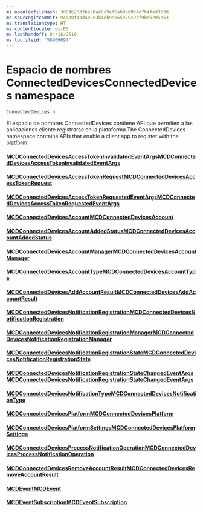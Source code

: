 ```yaml
---
ms.openlocfilehash: 3d84623d3ba50a48c9ef5ab0a68c4d7b4fed363d
ms.sourcegitcommit: 945a0f4bda02e3b4eb9a665379c2af9bd5285a53
ms.translationtype: HT
ms.contentlocale: es-ES
ms.lasthandoff: 04/18/2019
ms.locfileid: "58906697"
---
```

# <a name="connecteddevices-namespace"></a><span data-ttu-id="a0418-101">Espacio de nombres ConnectedDevices</span><span class="sxs-lookup"><span data-stu-id="a0418-101">ConnectedDevices namespace</span></span>
```
ConnectedDevices.h
```

<span data-ttu-id="a0418-102">El espacio de nombres ConnectedDevices contiene API que permiten a las aplicaciones cliente registrarse en la plataforma.</span><span class="sxs-lookup"><span data-stu-id="a0418-102">The ConnectedDevices namespace contains APIs that enable a client app to register with the platform.</span></span> 

#### <a name="mcdconnecteddevicesaccesstokeninvalidatedeventargsmcdconnecteddevicesaccesstokeninvalidatedeventargsmd"></a>[<span data-ttu-id="a0418-103">MCDConnectedDevicesAccessTokenInvalidatedEventArgs</span><span class="sxs-lookup"><span data-stu-id="a0418-103">MCDConnectedDevicesAccessTokenInvalidatedEventArgs</span></span>](MCDConnectedDevicesAccessTokenInvalidatedEventArgs.md)
#### <a name="mcdconnecteddevicesaccesstokenrequestmcdconnecteddevicesaccesstokenrequestmd"></a>[<span data-ttu-id="a0418-104">MCDConnectedDevicesAccessTokenRequest</span><span class="sxs-lookup"><span data-stu-id="a0418-104">MCDConnectedDevicesAccessTokenRequest</span></span>](MCDConnectedDevicesAccessTokenRequest.md)
#### <a name="mcdconnecteddevicesaccesstokenrequestedeventargsmcdconnecteddevicesaccesstokenrequestedeventargsmd"></a>[<span data-ttu-id="a0418-105">MCDConnectedDevicesAccessTokenRequestedEventArgs</span><span class="sxs-lookup"><span data-stu-id="a0418-105">MCDConnectedDevicesAccessTokenRequestedEventArgs</span></span>](MCDConnectedDevicesAccessTokenRequestedEventArgs.md)
#### <a name="mcdconnecteddevicesaccountmcdconnecteddevicesaccountmd"></a>[<span data-ttu-id="a0418-106">MCDConnectedDevicesAccount</span><span class="sxs-lookup"><span data-stu-id="a0418-106">MCDConnectedDevicesAccount</span></span>](MCDConnectedDevicesAccount.md)
#### <a name="mcdconnecteddevicesaccountaddedstatusmcdconnecteddevicesaccountaddedstatusmd"></a>[<span data-ttu-id="a0418-107">MCDConnectedDevicesAccountAddedStatus</span><span class="sxs-lookup"><span data-stu-id="a0418-107">MCDConnectedDevicesAccountAddedStatus</span></span>](MCDConnectedDevicesAccountAddedStatus.md)
#### <a name="mcdconnecteddevicesaccountmanagermcdconnecteddevicesaccountmanagermd"></a>[<span data-ttu-id="a0418-108">MCDConnectedDevicesAccountManager</span><span class="sxs-lookup"><span data-stu-id="a0418-108">MCDConnectedDevicesAccountManager</span></span>](MCDConnectedDevicesAccountManager.md)
#### <a name="mcdconnecteddevicesaccounttypemcdconnecteddevicesaccounttypemd"></a>[<span data-ttu-id="a0418-109">MCDConnectedDevicesAccountType</span><span class="sxs-lookup"><span data-stu-id="a0418-109">MCDConnectedDevicesAccountType</span></span>](MCDConnectedDevicesAccountType.md)
#### <a name="mcdconnecteddevicesaddaccountresultmcdconnecteddevicesaddaccountresultmd"></a>[<span data-ttu-id="a0418-110">MCDConnectedDevicesAddAccountResult</span><span class="sxs-lookup"><span data-stu-id="a0418-110">MCDConnectedDevicesAddAccountResult</span></span>](MCDConnectedDevicesAddAccountResult.md)
#### <a name="mcdconnecteddevicesnotificationregistrationmcdconnecteddevicesnotificationregistrationmd"></a>[<span data-ttu-id="a0418-111">MCDConnectedDevicesNotificationRegistration</span><span class="sxs-lookup"><span data-stu-id="a0418-111">MCDConnectedDevicesNotificationRegistration</span></span>](MCDConnectedDevicesNotificationRegistration.md)
#### <a name="mcdconnecteddevicesnotificationregistrationmanagermcdconnecteddevicesnotificationregistrationmanagermd"></a>[<span data-ttu-id="a0418-112">MCDConnectedDevicesNotificationRegistrationManager</span><span class="sxs-lookup"><span data-stu-id="a0418-112">MCDConnectedDevicesNotificationRegistrationManager</span></span>](MCDConnectedDevicesNotificationRegistrationManager.md)
#### <a name="mcdconnecteddevicesnotificationregistrationstatemcdconnecteddevicesnotificationregistrationstatemd"></a>[<span data-ttu-id="a0418-113">MCDConnectedDevicesNotificationRegistrationState</span><span class="sxs-lookup"><span data-stu-id="a0418-113">MCDConnectedDevicesNotificationRegistrationState</span></span>](MCDConnectedDevicesNotificationRegistrationState.md)
#### <a name="mcdconnecteddevicesnotificationregistrationstatechangedeventargsmcdconnecteddevicesnotificationregistrationstatechangedeventargsmd"></a>[<span data-ttu-id="a0418-114">MCDConnectedDevicesNotificationRegistrationStateChangedEventArgs</span><span class="sxs-lookup"><span data-stu-id="a0418-114">MCDConnectedDevicesNotificationRegistrationStateChangedEventArgs</span></span>](MCDConnectedDevicesNotificationRegistrationStateChangedEventArgs.md)
#### <a name="mcdconnecteddevicesnotificationtypemcdconnecteddevicesnotificationtypemd"></a>[<span data-ttu-id="a0418-115">MCDConnectedDevicesNotificationType</span><span class="sxs-lookup"><span data-stu-id="a0418-115">MCDConnectedDevicesNotificationType</span></span>](MCDConnectedDevicesNotificationType.md)
#### <a name="mcdconnecteddevicesplatformmcdconnecteddevicesplatformmd"></a>[<span data-ttu-id="a0418-116">MCDConnectedDevicesPlatform</span><span class="sxs-lookup"><span data-stu-id="a0418-116">MCDConnectedDevicesPlatform</span></span>](MCDConnectedDevicesPlatform.md)
#### <a name="mcdconnecteddevicesplatformsettingsmcdconnecteddevicesplatformsettingsmd"></a>[<span data-ttu-id="a0418-117">MCDConnectedDevicesPlatformSettings</span><span class="sxs-lookup"><span data-stu-id="a0418-117">MCDConnectedDevicesPlatformSettings</span></span>](MCDConnectedDevicesPlatformSettings.md)
#### <a name="mcdconnecteddevicesprocessnotificationoperationmcdconnecteddevicesprocessnotificationoperationmd"></a>[<span data-ttu-id="a0418-118">MCDConnectedDevicesProcessNotificationOperation</span><span class="sxs-lookup"><span data-stu-id="a0418-118">MCDConnectedDevicesProcessNotificationOperation</span></span>](MCDConnectedDevicesProcessNotificationOperation.md)
#### <a name="mcdconnecteddevicesremoveaccountresultmcdconnecteddevicesremoveaccountresultmd"></a>[<span data-ttu-id="a0418-119">MCDConnectedDevicesRemoveAccountResult</span><span class="sxs-lookup"><span data-stu-id="a0418-119">MCDConnectedDevicesRemoveAccountResult</span></span>](MCDConnectedDevicesRemoveAccountResult.md)
#### <a name="mcdeventmcdeventmd"></a>[<span data-ttu-id="a0418-120">MCDEvent</span><span class="sxs-lookup"><span data-stu-id="a0418-120">MCDEvent</span></span>](MCDEvent.md)
#### <a name="mcdeventsubscriptionmcdeventsubscriptionmd"></a>[<span data-ttu-id="a0418-121">MCDEventSubscription</span><span class="sxs-lookup"><span data-stu-id="a0418-121">MCDEventSubscription</span></span>](MCDEventSubscription.md)